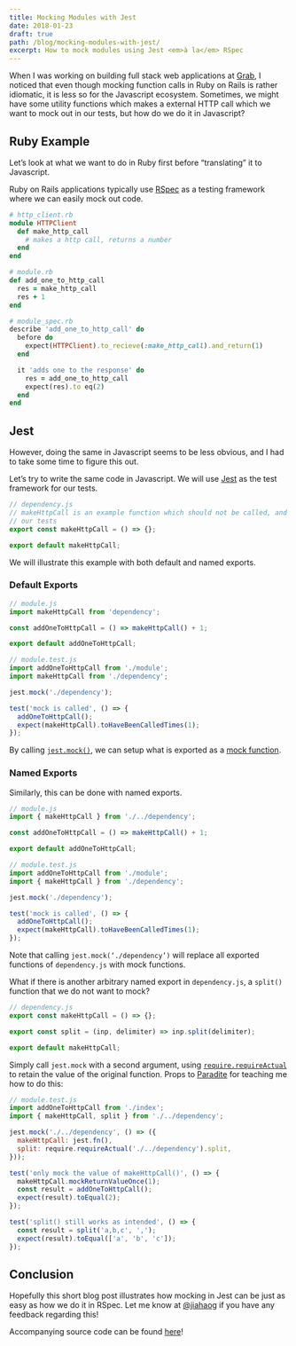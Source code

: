```yaml
---
title: Mocking Modules with Jest
date: 2018-01-23
draft: true
path: /blog/mocking-modules-with-jest/
excerpt: How to mock modules using Jest <em>à la</em> RSpec
---
```


When I was working on building full stack web applications at [Grab](https://www.grab.com), I noticed that even though mocking function calls in Ruby on Rails is rather idiomatic, it is less so for the Javascript ecosystem. Sometimes, we might have some utility functions which makes a external HTTP call which we want to mock out in our tests, but how do we do it in Javascript?

## Ruby Example

Let’s look at what we want to do in Ruby first before “translating” it to Javascript.

Ruby on Rails applications typically use [RSpec](https://github.com/rspec/rspec) as a testing framework where we can easily mock out code.

```ruby
# http_client.rb
module HTTPClient
  def make_http_call
    # makes a http call, returns a number
  end
end
```

```ruby
# module.rb
def add_one_to_http_call
  res = make_http_call
  res + 1
end
```

```ruby
# module_spec.rb
describe 'add_one_to_http_call' do
  before do
    expect(HTTPClient).to_recieve(:make_http_call).and_return(1)
  end

  it 'adds one to the response' do
    res = add_one_to_http_call
    expect(res).to eq(2)
  end
end
```

## Jest

However, doing the same in Javascript seems to be less obvious, and I had to take some time to figure this out.

Let’s try to write the same code in Javascript. We will use [Jest](https://facebook.github.io/jest/) as the test framework for our tests.

```javascript
// dependency.js
// makeHttpCall is an example function which should not be called, and should be mocked out in
// our tests
export const makeHttpCall = () => {};

export default makeHttpCall;
```

We will illustrate this example with both default and named exports.

### Default Exports

```javascript
// module.js
import makeHttpCall from 'dependency';

const addOneToHttpCall = () => makeHttpCall() + 1;

export default addOneToHttpCall;
```

```javascript
// module.test.js
import addOneToHttpCall from './module';
import makeHttpCall from './dependency';

jest.mock('./dependency');

test('mock is called', () => {
  addOneToHttpCall();
  expect(makeHttpCall).toHaveBeenCalledTimes(1);
});
```

By calling [`jest.mock()`](https://facebook.github.io/jest/docs/en/jest-object.html#jestmockmodulename-factory-options), we can setup what is exported as a [mock function](https://facebook.github.io/jest/docs/en/mock-function-api.html).

### Named Exports

Similarly, this can be done with named exports.

```javascript
// module.js
import { makeHttpCall } from './../dependency';

const addOneToHttpCall = () => makeHttpCall() + 1;

export default addOneToHttpCall;
```

```javascript
// module.test.js
import addOneToHttpCall from './module';
import { makeHttpCall } from './dependency';

jest.mock('./dependency');

test('mock is called', () => {
  addOneToHttpCall();
  expect(makeHttpCall).toHaveBeenCalledTimes(1);
});
```

Note that calling `jest.mock(‘./dependency’)` will replace all exported functions of `dependency.js` with mock functions.

What if there is another arbitrary named export in `dependency.js`, a `split()` function that we do not want to mock?

```javascript
// dependency.js
export const makeHttpCall = () => {};

export const split = (inp, delimiter) => inp.split(delimiter);

export default makeHttpCall;
```

Simply call `jest.mock` with a second argument, using [`require.requireActual`](https://facebook.github.io/jest/docs/en/api.html#requirerequireactualmodulename) to retain the value of the original function. Props to [Paradite](https://paradite.com/) for teaching me how to do this:

```javascript
// module.test.js
import addOneToHttpCall from './index';
import { makeHttpCall, split } from './../dependency';

jest.mock('./../dependency', () => ({
  makeHttpCall: jest.fn(),
  split: require.requireActual('./../dependency').split,
}));

test('only mock the value of makeHttpCall()', () => {
  makeHttpCall.mockReturnValueOnce(1);
  const result = addOneToHttpCall();
  expect(result).toEqual(2);
});

test('split() still works as intended', () => {
  const result = split('a,b,c', ',');
  expect(result).toEqual(['a', 'b', 'c']);
});
```

## Conclusion

Hopefully this short blog post illustrates how mocking in Jest can be just as easy as how we do it in RSpec. Let me know at [@jiahaog](https://twitter.com/jiahaog) if you have any feedback regarding this!

Accompanying source code can be found [here](https://github.com/jiahaog/jest-mock-example)!
